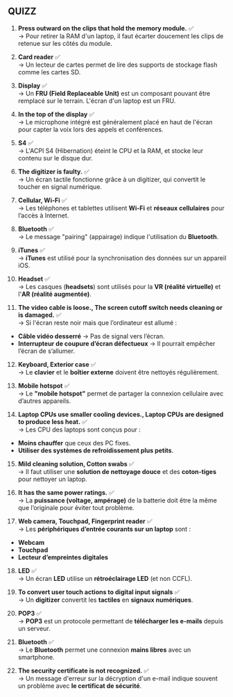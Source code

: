 



## QUIZZ


1. **Press outward on the clips that hold the memory module.** ✅  
    → Pour retirer la RAM d'un laptop, il faut écarter doucement les clips de retenue sur les côtés du module.
    
2. **Card reader** ✅  
    → Un lecteur de cartes permet de lire des supports de stockage flash comme les cartes SD.
    
3. **Display** ✅  
    → Un **FRU (Field Replaceable Unit)** est un composant pouvant être remplacé sur le terrain. L'écran d'un laptop est un FRU.
    
4. **In the top of the display** ✅  
    → Le microphone intégré est généralement placé en haut de l'écran pour capter la voix lors des appels et conférences.
    
5. **S4** ✅  
    → L'ACPI S4 (Hibernation) éteint le CPU et la RAM, et stocke leur contenu sur le disque dur.
    
6. **The digitizer is faulty.** ✅  
    → Un écran tactile fonctionne grâce à un digitizer, qui convertit le toucher en signal numérique.
    
7. **Cellular, Wi-Fi** ✅  
    → Les téléphones et tablettes utilisent **Wi-Fi** et **réseaux cellulaires** pour l’accès à Internet.
    
8. **Bluetooth** ✅  
    → Le message "pairing" (appairage) indique l'utilisation du **Bluetooth**.
    
9. **iTunes** ✅  
    → **iTunes** est utilisé pour la synchronisation des données sur un appareil iOS.
    
10. **Headset** ✅  
    → Les casques (**headsets**) sont utilisés pour la **VR (réalité virtuelle)** et l'**AR (réalité augmentée)**.
    
11. **The video cable is loose., The screen cutoff switch needs cleaning or is damaged.** ✅  
    → Si l'écran reste noir mais que l’ordinateur est allumé :
    

- **Câble vidéo desserré** → Pas de signal vers l’écran.
- **Interrupteur de coupure d’écran défectueux** → Il pourrait empêcher l’écran de s’allumer.

12. **Keyboard, Exterior case** ✅  
    → Le **clavier** et le **boîtier externe** doivent être nettoyés régulièrement.
    
13. **Mobile hotspot** ✅  
    → Le **"mobile hotspot"** permet de partager la connexion cellulaire avec d’autres appareils.
    
14. **Laptop CPUs use smaller cooling devices., Laptop CPUs are designed to produce less heat.** ✅  
    → Les CPU des laptops sont conçus pour :
    

- **Moins chauffer** que ceux des PC fixes.
- **Utiliser des systèmes de refroidissement plus petits**.

15. **Mild cleaning solution, Cotton swabs** ✅  
    → Il faut utiliser une **solution de nettoyage douce** et des **coton-tiges** pour nettoyer un laptop.
    
16. **It has the same power ratings.** ✅  
    → La **puissance (voltage, ampérage)** de la batterie doit être la même que l’originale pour éviter tout problème.
    
17. **Web camera, Touchpad, Fingerprint reader** ✅  
    → Les **périphériques d’entrée courants sur un laptop** sont :
    

- **Webcam**
- **Touchpad**
- **Lecteur d’empreintes digitales**

18. **LED** ✅  
    → Un écran **LED** utilise un **rétroéclairage LED** (et non CCFL).
    
19. **To convert user touch actions to digital input signals** ✅  
    → Un **digitizer** convertit les **tactiles** en **signaux numériques**.
    
20. **POP3** ✅  
    → **POP3** est un protocole permettant de **télécharger les e-mails** depuis un serveur.
    
21. **Bluetooth** ✅  
    → Le **Bluetooth** permet une connexion **mains libres** avec un smartphone.
    
22. **The security certificate is not recognized.** ✅  
    → Un message d'erreur sur la décryption d'un e-mail indique souvent un problème avec **le certificat de sécurité**.